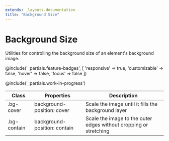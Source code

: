 ```yaml
---
extends: _layouts.documentation
title: "Background Size"
---
```


# Background Size

<div class="text-xl text-slate-light mb-4">
    Utilities for controlling the background size of an element's background image.
</div>

@include('_partials.feature-badges', [
    'responsive' => true,
    'customizable' => false,
    'hover' => false,
    'focus' => false
])

@include('_partials.work-in-progress')

<div class="border-t border-grey-lighter">
    <table class="w-full text-left" style="border-collapse: collapse;">
      <colgroup>
        <col class="w-1/5">
        <col class="w-1/3">
        <col>
      </colgroup>
        <thead>
          <tr>
              <th class="text-sm font-semibold text-grey-darker p-2 bg-grey-lightest">Class</th>
              <th class="text-sm font-semibold text-grey-darker p-2 bg-grey-lightest">Properties</th>
              <th class="text-sm font-semibold text-grey-darker p-2 bg-grey-lightest">Description</th>
          </tr>
        </thead>
        <tbody class="align-baseline">
            <tr>
                <td class="p-2 border-t border-smoke-light font-mono text-xs text-purple-dark">.bg-cover</td>
                <td class="p-2 border-t border-smoke-light font-mono text-xs text-blue-dark">background-position: cover</td>
                <td class="p-2 border-t border-smoke-light text-sm text-grey-darker">Scale the image until it fills the background layer</td>
            </tr>
            <tr>
                <td class="p-2 border-t border-smoke-light font-mono text-xs text-purple-dark">.bg-contain</td>
                <td class="p-2 border-t border-smoke-light font-mono text-xs text-blue-dark">background-position: contain</td>
                <td class="p-2 border-t border-smoke-light text-sm text-grey-darker">Scale the image to the outer edges without cropping or stretching</td>
            </tr>
        </tbody>
    </table>
</div>
